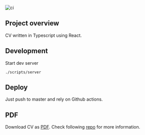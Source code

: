 ![ci](https://github.com/stsh89/cv/workflows/ci/badge.svg)

## Project overview

CV written in Typescript using React.

## Development

Start dev server

```
./scripts/server
```

## Deploy

Just push to master and rely on Github actions.

## PDF

Download CV as [PDF](https://url-to-pdf-api.herokuapp.com/api/render?url=https://stsh89.github.io/cv/&emulateScreenMedia=false&attachmentName=cv.pdf&pdf.pageRanges=2). Check following [repo](https://github.com/alvarcarto/url-to-pdf-api) for more information.
